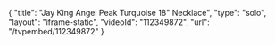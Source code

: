 {
    "title": "Jay King Angel Peak Turquoise 18\" Necklace",
    "type": "solo",
    "layout": "iframe-static",
    "videoId": "112349872",
    "url": "\/tvpembed\/112349872"
}